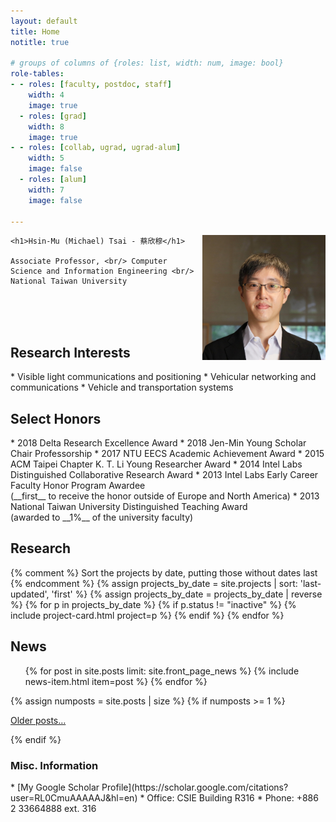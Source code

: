 ```yaml
---
layout: default
title: Home
notitle: true

# groups of columns of {roles: list, width: num, image: bool}
role-tables:
- - roles: [faculty, postdoc, staff]
    width: 4
    image: true
  - roles: [grad]
    width: 8
    image: true
- - roles: [collab, ugrad, ugrad-alum]
    width: 5
    image: false
  - roles: [alum]
    width: 7
    image: false

---
```




<div class="jumbotron"> 
    <!--<img src="img/people/proftsai.png" height=250 align="right"/>-->
   <img class="rounded-circle profile"          
             src="img/people/proftsai2.jpg" style="float:right;height:200px;"/>

    <h1>Hsin-Mu (Michael) Tsai - 蔡欣穆</h1>

    Associate Professor, <br/> Computer Science and Information Engineering <br/>
    National Taiwan University


<br/>    
<br/> 
<br/> 
</div>

<h2> Research Interests </h2> 
* Visible light communications and positioning
* Vehicular networking and communications
* Vehicle and transportation systems



<h2> Select Honors </h2>
* 2018 Delta Research Excellence Award
* 2018 Jen-Min Young Scholar Chair Professorship
* 2017 NTU EECS Academic Achievement Award
* 2015 ACM Taipei Chapter K. T. Li Young Researcher Award
* 2014 Intel Labs Distinguished Collaborative Research Award
* 2013 Intel Labs Early Career Faculty Honor Program Awardee <br/>
(__first__ to receive the honor outside of Europe and North America) 
* 2013 National Taiwan University Distinguished Teaching Award <br/>
(awarded to __1%__ of the university faculty)


<section>
    <h2>Research</h2>
    <div class="card-columns">
        {% comment %}
        Sort the projects by date, putting those without dates last
        {% endcomment %}
        {% assign projects_by_date = site.projects | sort: 'last-updated', 'first' %}
        {% assign projects_by_date = projects_by_date | reverse %}
        {% for p in projects_by_date %}
            {% if p.status != "inactive" %}
                {% include project-card.html project=p %}
            {% endif %}
        {% endfor %}
    </div>
</section>


<section>
    <h2>News</h2>
    <ul class="news list-unstyled">
        {% for post in site.posts limit: site.front_page_news %}
            {% include news-item.html item=post %}
        {% endfor %}
    </ul>
    {% assign numposts = site.posts | size %}
    {% if numposts >= 1 %}
        <p>
            <span class="fa fa-fw fa-history"></span>
            <a href="{{ site.baseurl }}/blog.html">Older posts&hellip;</a>
        </p>
    {% endif %}
</section>

<h3>Misc. Information</h3>
* [My Google Scholar Profile](https://scholar.google.com/citations?user=RL0CmuAAAAAJ&hl=en)
* Office: CSIE Building R316
* Phone: +886 2 33664888 ext. 316

<!--
<div id="people">
    <h2>People</h2>
    {% for role-table in page.role-tables %}
        <section class="people row justify-content-between">
            {% for role-column in role-table %}
                <div class="col-md-{{ role-column.width }}">
                    {% for role in role-column.roles %}
                        {% include role-people.html role=role image=role-column.image %}
                    {% endfor %}
                </div>
            {% endfor %}
        </section>
    {% endfor %}
</div>
-->